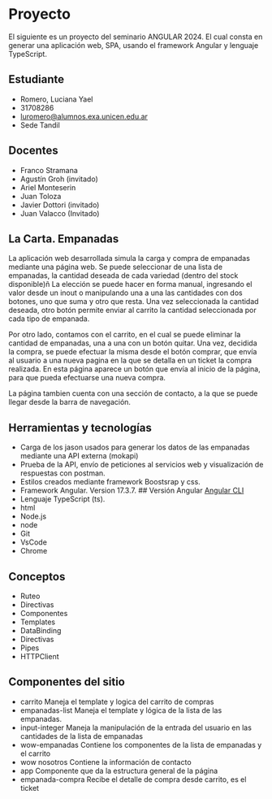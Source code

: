 # Proyecto
El siguiente es un proyecto del seminario ANGULAR 2024. El cual consta en generar una aplicación web, SPA, usando el framework Angular y lenguaje TypeScript.


## Estudiante
* Romero, Luciana Yael
* 31708286
* luromero@alumnos.exa.unicen.edu.ar
* Sede Tandil

## Docentes
* Franco Stramana
* Agustín Groh (invitado)
* Ariel Monteserin
* Juan Toloza
* Javier Dottori (invitado)
* Juan Valacco (Invitado)


## La Carta. Empanadas

La aplicación web desarrollada simula la carga y compra de empanadas mediante una página web. 
Se puede seleccionar de una lista de empanadas, la cantidad deseada de cada variedad (dentro del stock disponible)ñ La elección se puede hacer en forma manual, ingresando el valor desde un inout o manipulando una a una las cantidades con dos botones, uno que suma y otro que resta. Una vez seleccionada la cantidad deseada, otro botón permite enviar al carrito la cantidad seleccionada por cada tipo de empanada. 

Por otro lado, contamos con el carrito, en el cual se puede eliminar la cantidad de empanadas, una a una con un botón quitar. Una vez, decidida la compra, se puede efectuar la misma desde el botón comprar, que envía al usuario a una nueva pagina en la que se detalla en un ticket la compra realizada. En esta página aparece un botón que envía al inicio de la página, para que pueda efectuarse una nueva compra.

La página tambien cuenta con una sección de contacto, a la que se puede llegar desde la barra de navegación.


## Herramientas y tecnologías
* Carga de los jason usados para generar los datos de las empanadas mediante una API externa (mokapi)
* Prueba de la API, envío de peticiones al servicios web y visualización de respuestas con postman.
* Estilos creados mediante framework Boostsrap y css.
* Framework Angular. Version 17.3.7. ## Versión Angular [Angular CLI](https://github.com/angular/angular-cli) 
* Lenguaje TypeScript (ts).
* html
* Node.js
* node
* Git
* VsCode
* Chrome

## Conceptos
* Ruteo
* Directivas
* Componentes
* Templates
* DataBinding
* Directivas 
* Pipes
* HTTPClient

## Componentes del sitio
* carrito
Maneja el template y logica del carrito de compras
* empanadas-list
Maneja el template y lógica de la lista de las empanadas.
* input-integer
Maneja la manipulación de la entrada del usuario en las cantidades de la lista de empanadas
* wow-empanadas
Contiene los componentes de la lista de empanadas y el carrito
* wow nosotros
Contiene la información de contacto
* app
Componente que da la estructura general de la página
* empanada-compra
Recibe el detalle de compra desde carrito, es el ticket







